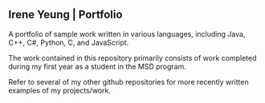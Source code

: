 ## Irene Yeung | Portfolio
  
A portfolio of sample work written in various languages, including Java, C++, C#, Python, C, and JavaScript.

The work contained in this repository primarily consists of work completed during my first year as a student in the MSD program.

Refer to several of my other github repositories for more recently written examples of my projects/work.
